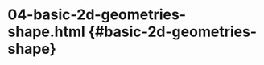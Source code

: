 # 04-basic-2d-geometries-shape.html {#basic-2d-geometries-shape}

<Example filename="04-basic-2d-geometries-shape" />

